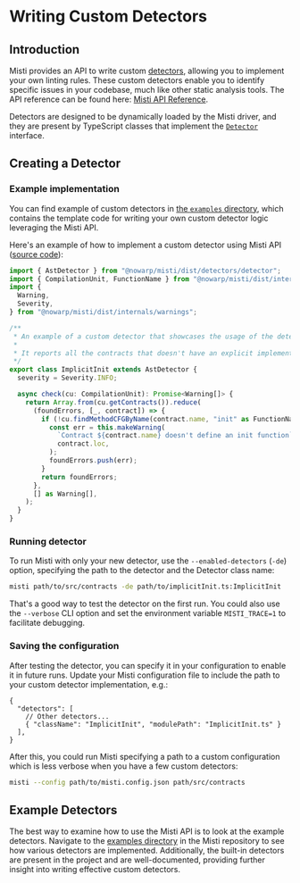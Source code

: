 # Writing Custom Detectors

## Introduction

Misti provides an API to write custom [detectors](./docs/detectors.md), allowing you to implement your own linting rules. These custom detectors enable you to identify specific issues in your codebase, much like other static analysis tools. The API reference can be found here: [Misti API Reference](https://nowarp.io/api/misti/).

Detectors are designed to be dynamically loaded by the Misti driver, and they are present by TypeScript classes that implement the [`Detector`](https://nowarp.io/api/misti/classes/detectors_detector.Detector.html) interface.

## Creating a Detector

### Example implementation

You can find example of custom detectors in [the `examples` directory](https://github.com/nowarp/misti/tree/master/examples), which contains the template code for writing your own custom detector logic leveraging the Misti API.

Here's an example of how to implement a custom detector using Misti API ([source code](https://github.com/nowarp/misti/tree/master/examples/implicit-init)):

```typescript
import { AstDetector } from "@nowarp/misti/dist/detectors/detector";
import { CompilationUnit, FunctionName } from "@nowarp/misti/dist/internals/ir";
import {
  Warning,
  Severity,
} from "@nowarp/misti/dist/internals/warnings";

/**
 * An example of a custom detector that showcases the usage of the detector API.
 *
 * It reports all the contracts that doesn't have an explicit implementation of the init function.
 */
export class ImplicitInit extends AstDetector {
  severity = Severity.INFO;

  async check(cu: CompilationUnit): Promise<Warning[]> {
    return Array.from(cu.getContracts()).reduce(
      (foundErrors, [_, contract]) => {
        if (!cu.findMethodCFGByName(contract.name, "init" as FunctionName)) {
          const err = this.makeWarning(
            `Contract ${contract.name} doesn't define an init function`,
            contract.loc,
          );
          foundErrors.push(err);
        }
        return foundErrors;
      },
      [] as Warning[],
    );
  }
}
```

### Running detector
To run Misti with only your new detector, use the `--enabled-detectors` (`-de`) option, specifying the path to the detector and the Detector class name:
```bash
misti path/to/src/contracts -de path/to/implicitInit.ts:ImplicitInit
```

That's a good way to test the detector on the first run. You could also use the `--verbose` CLI option and set the environment variable `MISTI_TRACE=1` to facilitate debugging.

### Saving the configuration
After testing the detector, you can specify it in your configuration to enable it in future runs. Update your Misti configuration file to include the path to your custom detector implementation, e.g.:
```
{
  "detectors": [
    // Other detectors...
    { "className": "ImplicitInit", "modulePath": "ImplicitInit.ts" }
  ],
}
```

After this, you could run Misti specifying a path to a custom configuration which is less verbose when you have a few custom detectors:
```bash
misti --config path/to/misti.config.json path/src/contracts
```

## Example Detectors

The best way to examine how to use the Misti API is to look at the example detectors. Navigate to the [examples directory](https://github.com/nowarp/misti/tree/master/examples) in the Misti repository to see how various detectors are implemented. Additionally, the built-in detectors are present in the project and are well-documented, providing further insight into writing effective custom detectors.
